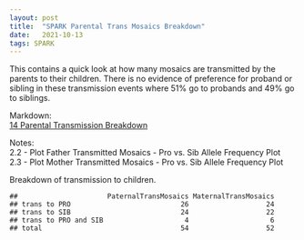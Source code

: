 ```yaml
---
layout: post
title:  "SPARK Parental Trans Mosaics Breakdown"
date:   2021-10-13
tags: SPARK
---
```


This contains a quick look at how many mosaics are transmitted by the parents to their children. There is no evidence of preference for proband or sibling in these transmission events where 51% go to probands and 49% go to siblings.

Markdown:
<br>[14 Parental Transmission Breakdown](https://www.dropbox.com/s/t7suz2lrk612wvt/14_parental_transmission_01.html?dl=0)

Notes:
<br>2.2 - Plot Father Transmitted Mosaics - Pro vs. Sib Allele Frequency Plot
<br>2.3 - Plot Mother Transmitted Mosaics - Pro vs. Sib Allele Frequency Plot 

Breakdown of transmission to children.
```
##                      PaternalTransMosaics MaternalTransMosaics
## trans to PRO                           26                   24
## trans to SIB                           24                   22
## trans to PRO and SIB                    4                    6
## total                                  54                   52
```